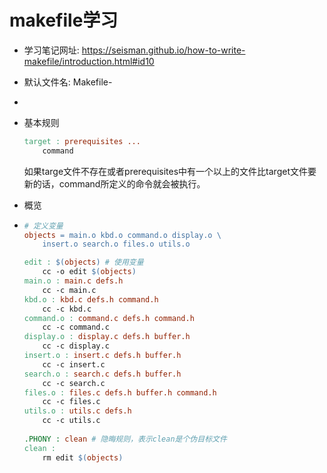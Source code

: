 # makefile学习

* 学习笔记网址: https://seisman.github.io/how-to-write-makefile/introduction.html#id10
* 默认文件名: Makefile-
* 

* 基本规则

  ```makefile
  target : prerequisites ...
      command
  ```

  如果targe文件不存在或者prerequisites中有一个以上的文件比target文件要新的话，command所定义的命令就会被执行。

* 概览

* ```makefile
  # 定义变量
  objects = main.o kbd.o command.o display.o \
      insert.o search.o files.o utils.o
  
  edit : $(objects) # 使用变量
      cc -o edit $(objects)
  main.o : main.c defs.h
      cc -c main.c
  kbd.o : kbd.c defs.h command.h
      cc -c kbd.c
  command.o : command.c defs.h command.h
      cc -c command.c
  display.o : display.c defs.h buffer.h
      cc -c display.c
  insert.o : insert.c defs.h buffer.h
      cc -c insert.c
  search.o : search.c defs.h buffer.h
      cc -c search.c
  files.o : files.c defs.h buffer.h command.h
      cc -c files.c
  utils.o : utils.c defs.h
      cc -c utils.c    
      
  .PHONY : clean # 隐晦规则，表示clean是个伪目标文件
  clean :
      rm edit $(objects)
  ```